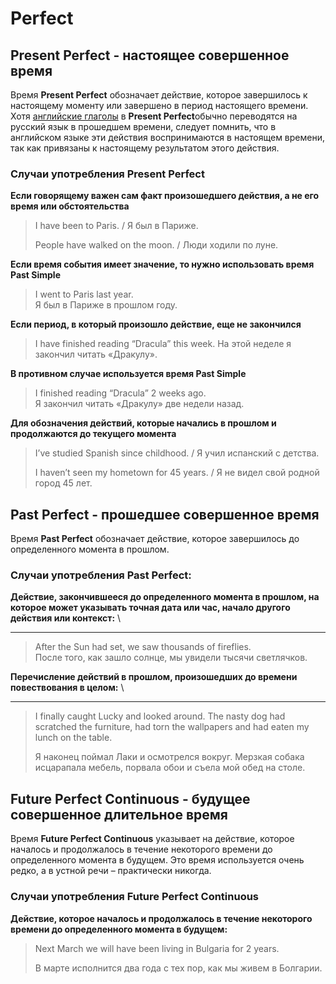 # Perfect

## Present Perfect - настоящее совершенное время

Время **Present Perfect** обозначает действие, которое завершилось к настоящему моменту или завершено в период настоящего времени. Хотя [английские глаголы](https://www.native-english.ru/grammar/english-verbs) в **Present Perfect**обычно переводятся на русский язык в прошедшем времени, следует помнить, что в английском языке эти действия воспринимаются в настоящем времени, так как привязаны к настоящему результатом этого действия.

### **Случаи употребления Present Perfect**

**Если говорящему важен сам факт произошедшего действия, а не его время или обстоятельства**

> I have been to Paris. / Я был в Париже.
>
> People have walked on the moon. / Люди ходили по луне.

**Если время события имеет значение, то нужно использовать время Past Simple**

> I went to Paris last year.\
> Я был в Париже в прошлом году.

**Если период, в который произошло действие, еще не закончился**

> I have finished reading “Dracula” this week. На этой неделе я закончил читать «Дракулу».

**В противном случае используется время Past Simple**

> I finished reading “Dracula” 2 weeks ago.\
> Я закончил читать «Дракулу» две недели назад.

**Для обозначения действий, которые начались в прошлом и продолжаются до текущего момента**

> I’ve studied Spanish since childhood. / Я учил испанский с детства.
>
> I haven’t seen my hometown for 45 years. / Я не видел свой родной город 45 лет.

## Past Perfect - прошедшее совершенное время

Время **Past Perfect** обозначает действие, которое завершилось до определенного момента в прошлом.

### Случаи употребления Past Perfect:

**Действие, закончившееся до определенного момента в прошлом, на которое может указывать точная дата или час, начало другого действия или контекст:**  \
****

> After the Sun had set, we saw thousands of fireflies.\
> После того, как зашло солнце, мы увидели тысячи светлячков.

**Перечисление действий в прошлом, произошедших до времени повествования в целом:**  \
****

> I finally caught Lucky and looked around. The nasty dog had scratched the furniture, had torn the wallpapers and had eaten my lunch on the table.
>
> Я наконец поймал Лаки и осмотрелся вокруг. Мерзкая собака исцарапала мебель, порвала обои и съела мой обед на столе.

## Future Perfect Continuous - будущее совершенное длительное время

Время **Future Perfect Continuous** указывает на действие, которое началось и продолжалось в течение некоторого времени до определенного момента в будущем. Это время используется очень редко, а в устной речи – практически никогда.

### Случаи употребления Future Perfect Continuous

**Действие, которое началось и продолжалось в течение некоторого времени до определенного момента в будущем:**

> Next March we will have been living in Bulgaria for 2 years.
>
> В марте исполнится два года с тех пор, как мы живем в Болгарии.
